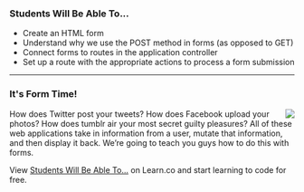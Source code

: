

### Students Will Be Able To...
* Create an HTML form
* Understand why we use the POST method in forms (as opposed to GET)
* Connect forms to routes in the application controller 
* Set up a route with the appropriate actions to process a form submission

---
### It's Form Time!
<img align="right" src="http://rlv.zcache.com/stellar_form_ol_chap_tees-r63ee48c61dde4469a30c857783e70c85_vjfex_324.jpg">How does Twitter post your tweets? How does Facebook upload your photos? How does tumblr air your most secret guilty pleasures? All of these web applications take in information from a user, mutate that information, and then display it back. We’re going to teach you guys how to do this with forms.

<p data-visibility='hidden'>View <a href='https://learn.co/lessons/hs-intro-forms-advanced-ruby' title='Students Will Be Able To...'>Students Will Be Able To...</a> on Learn.co and start learning to code for free.</p>
